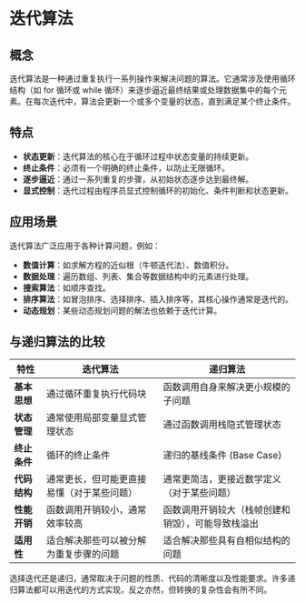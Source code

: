 # 迭代算法

## 概念
迭代算法是一种通过重复执行一系列操作来解决问题的算法。它通常涉及使用循环结构（如 for 循环或 while 循环）来逐步逼近最终结果或处理数据集中的每个元素。在每次迭代中，算法会更新一个或多个变量的状态，直到满足某个终止条件。

## 特点
- **状态更新**：迭代算法的核心在于循环过程中状态变量的持续更新。
- **终止条件**：必须有一个明确的终止条件，以防止无限循环。
- **逐步逼近**：通过一系列重复的步骤，从初始状态逐步达到最终解。
- **显式控制**：迭代过程由程序员显式控制循环的初始化、条件判断和状态更新。

## 应用场景
迭代算法广泛应用于各种计算问题，例如：
- **数值计算**：如求解方程的近似根（牛顿迭代法）、数值积分。
- **数据处理**：遍历数组、列表、集合等数据结构中的元素进行处理。
- **搜索算法**：如顺序查找。
- **排序算法**：如冒泡排序、选择排序、插入排序等，其核心操作通常是迭代的。
- **动态规划**：某些动态规划问题的解法也依赖于迭代计算。

## 与递归算法的比较
| 特性         | 迭代算法                                 | 递归算法                                     |
|--------------|------------------------------------------|----------------------------------------------|
| **基本思想**   | 通过循环重复执行代码块                     | 函数调用自身来解决更小规模的子问题             |
| **状态管理**   | 通常使用局部变量显式管理状态               | 通过函数调用栈隐式管理状态                   |
| **终止条件**   | 循环的终止条件                           | 递归的基线条件 (Base Case)                   |
| **代码结构**   | 通常更长，但可能更直接易懂（对于某些问题） | 通常更简洁，更接近数学定义（对于某些问题）     |
| **性能开销**   | 函数调用开销较小，通常效率较高             | 函数调用开销较大（栈帧创建和销毁），可能导致栈溢出 |
| **适用性**     | 适合解决那些可以被分解为重复步骤的问题     | 适合解决那些具有自相似结构的问题             |

选择迭代还是递归，通常取决于问题的性质、代码的清晰度以及性能要求。许多递归算法都可以用迭代的方式实现，反之亦然，但转换的复杂性会有所不同。
